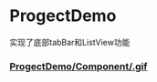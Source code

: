 # ProgectDemo
实现了底部tabBar和ListView功能

### [ProgectDemo/Component/.gif](https://github.com/Adision/ProgectDemo/blob/master/Component/QQ20180516-094528-HD.gif)


